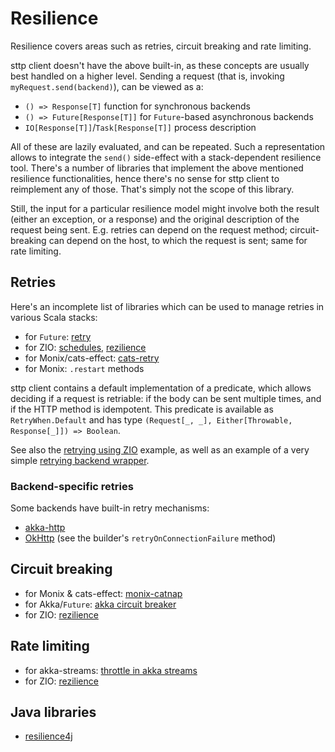 # Resilience

Resilience covers areas such as retries, circuit breaking and rate limiting.

sttp client doesn't have the above built-in, as these concepts are usually best handled on a higher level. Sending a request (that is, invoking `myRequest.send(backend)`), can be viewed as a:

* `() => Response[T]` function for synchronous backends
* `() => Future[Response[T]]` for `Future`-based asynchronous backends
* `IO[Response[T]]`/`Task[Response[T]]` process description

All of these are lazily evaluated, and can be repeated. Such a representation allows to integrate the `send()` side-effect with a stack-dependent resilience tool. There's a number of libraries that implement the above mentioned resilience functionalities, hence there's no sense for sttp client to reimplement any of those. That's simply not the scope of this library.

Still, the input for a particular resilience model might involve both the result (either an exception, or a response) and the original description of the request being sent. E.g. retries can depend on the request method; circuit-breaking can depend on the host, to which the request is sent; same for rate limiting.

## Retries

Here's an incomplete list of libraries which can be used to manage retries in various Scala stacks:

* for `Future`: [retry](https://github.com/softwaremill/retry)
* for ZIO: [schedules](https://zio.dev/reference/schedule/), [rezilience](https://github.com/svroonland/rezilience)
* for Monix/cats-effect: [cats-retry](https://github.com/cb372/cats-retry)
* for Monix: `.restart` methods

sttp client contains a default implementation of a predicate, which allows deciding if a request is retriable: if the body can be sent multiple times, and if the HTTP method is idempotent.
This predicate is available as `RetryWhen.Default` and has type `(Request[_, _], Either[Throwable, Response[_]]) => Boolean`.

See also the [retrying using ZIO](examples.html#retry-a-request-using-zio) example, as well as an example of a very simple [retrying backend wrapper](backends/wrappers/custom.html#example-retrying-backend-wrapper). 

### Backend-specific retries

Some backends have built-in retry mechanisms:

* [akka-http](https://doc.akka.io/docs/akka-http/current/scala/http/client-side/host-level.html#retrying-a-request)
* [OkHttp](http://square.github.io/okhttp) (see the builder's `retryOnConnectionFailure` method)

## Circuit breaking 

* for Monix & cats-effect: [monix-catnap](https://monix.io/docs/3x/#monix-catnap)
* for Akka/`Future`: [akka circuit breaker](https://doc.akka.io/docs/akka/current/common/circuitbreaker.html)
* for ZIO: [rezilience](https://github.com/svroonland/rezilience)

## Rate limiting

* for akka-streams: [throttle in akka streams](https://doc.akka.io/docs/akka/current/stream/operators/Source-or-Flow/throttle.html)
* for ZIO: [rezilience](https://github.com/svroonland/rezilience)

## Java libraries

* [resilience4j](https://github.com/resilience4j/resilience4j)

